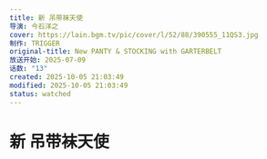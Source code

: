 ```yaml
---
title: 新 吊带袜天使
导演: 今石洋之
cover: https://lain.bgm.tv/pic/cover/l/52/88/390555_11QS3.jpg
制作: TRIGGER
original-title: New PANTY & STOCKING with GARTERBELT
放送开始: 2025-07-09
话数: "13"
created: 2025-10-05 21:03:49
modified: 2025-10-05 21:03:49
status: watched
---
```


# 新 吊带袜天使

